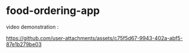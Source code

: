 # food-ordering-app

video demonstration : 

https://github.com/user-attachments/assets/c75f5d67-9943-402a-abf5-87e1b279be03
